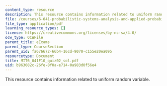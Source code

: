 ```yaml
---
content_type: resource
description: This resource contains information related to uniform random variable.
file: /courses/6-041-probabilistic-systems-analysis-and-applied-probability-fall-2010/b963082c26fe8f0ae7140a983d0f56e4_MIT6_041F10_quiz02_sol.pdf
file_type: application/pdf
learning_resource_types: []
license: https://creativecommons.org/licenses/by-nc-sa/4.0/
ocw_type: OCWFile
parent_title: eExams
parent_type: CourseSection
parent_uid: fa676672-66b4-16cd-9070-c155e20ea095
resourcetype: Document
title: MIT6_041F10_quiz02_sol.pdf
uid: b963082c-26fe-8f0a-e714-0a983d0f56e4
---
```

This resource contains information related to uniform random variable.